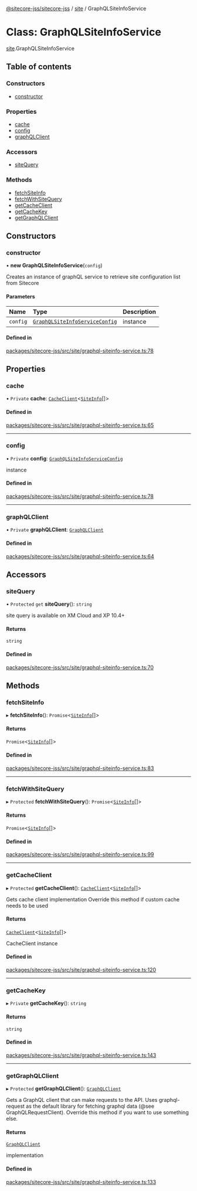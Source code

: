 [@sitecore-jss/sitecore-jss](../README.md) / [site](../modules/site.md) / GraphQLSiteInfoService

# Class: GraphQLSiteInfoService

[site](../modules/site.md).GraphQLSiteInfoService

## Table of contents

### Constructors

- [constructor](site.GraphQLSiteInfoService.md#constructor)

### Properties

- [cache](site.GraphQLSiteInfoService.md#cache)
- [config](site.GraphQLSiteInfoService.md#config)
- [graphQLClient](site.GraphQLSiteInfoService.md#graphqlclient)

### Accessors

- [siteQuery](site.GraphQLSiteInfoService.md#sitequery)

### Methods

- [fetchSiteInfo](site.GraphQLSiteInfoService.md#fetchsiteinfo)
- [fetchWithSiteQuery](site.GraphQLSiteInfoService.md#fetchwithsitequery)
- [getCacheClient](site.GraphQLSiteInfoService.md#getcacheclient)
- [getCacheKey](site.GraphQLSiteInfoService.md#getcachekey)
- [getGraphQLClient](site.GraphQLSiteInfoService.md#getgraphqlclient)

## Constructors

### constructor

• **new GraphQLSiteInfoService**(`config`)

Creates an instance of graphQL service to retrieve site configuration list from Sitecore

#### Parameters

| Name | Type | Description |
| :------ | :------ | :------ |
| `config` | [`GraphQLSiteInfoServiceConfig`](../modules/site.md#graphqlsiteinfoserviceconfig) | instance |

#### Defined in

[packages/sitecore-jss/src/site/graphql-siteinfo-service.ts:78](https://github.com/Sitecore/jss/blob/8987ca112/packages/sitecore-jss/src/site/graphql-siteinfo-service.ts#L78)

## Properties

### cache

• `Private` **cache**: [`CacheClient`](../interfaces/index.CacheClient.md)\<[`SiteInfo`](../modules/site.md#siteinfo)[]\>

#### Defined in

[packages/sitecore-jss/src/site/graphql-siteinfo-service.ts:65](https://github.com/Sitecore/jss/blob/8987ca112/packages/sitecore-jss/src/site/graphql-siteinfo-service.ts#L65)

___

### config

• `Private` **config**: [`GraphQLSiteInfoServiceConfig`](../modules/site.md#graphqlsiteinfoserviceconfig)

instance

#### Defined in

[packages/sitecore-jss/src/site/graphql-siteinfo-service.ts:78](https://github.com/Sitecore/jss/blob/8987ca112/packages/sitecore-jss/src/site/graphql-siteinfo-service.ts#L78)

___

### graphQLClient

• `Private` **graphQLClient**: [`GraphQLClient`](../interfaces/index.GraphQLClient.md)

#### Defined in

[packages/sitecore-jss/src/site/graphql-siteinfo-service.ts:64](https://github.com/Sitecore/jss/blob/8987ca112/packages/sitecore-jss/src/site/graphql-siteinfo-service.ts#L64)

## Accessors

### siteQuery

• `Protected` `get` **siteQuery**(): `string`

site query is available on XM Cloud and XP 10.4+

#### Returns

`string`

#### Defined in

[packages/sitecore-jss/src/site/graphql-siteinfo-service.ts:70](https://github.com/Sitecore/jss/blob/8987ca112/packages/sitecore-jss/src/site/graphql-siteinfo-service.ts#L70)

## Methods

### fetchSiteInfo

▸ **fetchSiteInfo**(): `Promise`\<[`SiteInfo`](../modules/site.md#siteinfo)[]\>

#### Returns

`Promise`\<[`SiteInfo`](../modules/site.md#siteinfo)[]\>

#### Defined in

[packages/sitecore-jss/src/site/graphql-siteinfo-service.ts:83](https://github.com/Sitecore/jss/blob/8987ca112/packages/sitecore-jss/src/site/graphql-siteinfo-service.ts#L83)

___

### fetchWithSiteQuery

▸ `Protected` **fetchWithSiteQuery**(): `Promise`\<[`SiteInfo`](../modules/site.md#siteinfo)[]\>

#### Returns

`Promise`\<[`SiteInfo`](../modules/site.md#siteinfo)[]\>

#### Defined in

[packages/sitecore-jss/src/site/graphql-siteinfo-service.ts:99](https://github.com/Sitecore/jss/blob/8987ca112/packages/sitecore-jss/src/site/graphql-siteinfo-service.ts#L99)

___

### getCacheClient

▸ `Protected` **getCacheClient**(): [`CacheClient`](../interfaces/index.CacheClient.md)\<[`SiteInfo`](../modules/site.md#siteinfo)[]\>

Gets cache client implementation
Override this method if custom cache needs to be used

#### Returns

[`CacheClient`](../interfaces/index.CacheClient.md)\<[`SiteInfo`](../modules/site.md#siteinfo)[]\>

CacheClient instance

#### Defined in

[packages/sitecore-jss/src/site/graphql-siteinfo-service.ts:120](https://github.com/Sitecore/jss/blob/8987ca112/packages/sitecore-jss/src/site/graphql-siteinfo-service.ts#L120)

___

### getCacheKey

▸ `Private` **getCacheKey**(): `string`

#### Returns

`string`

#### Defined in

[packages/sitecore-jss/src/site/graphql-siteinfo-service.ts:143](https://github.com/Sitecore/jss/blob/8987ca112/packages/sitecore-jss/src/site/graphql-siteinfo-service.ts#L143)

___

### getGraphQLClient

▸ `Protected` **getGraphQLClient**(): [`GraphQLClient`](../interfaces/index.GraphQLClient.md)

Gets a GraphQL client that can make requests to the API. Uses graphql-request as the default
library for fetching graphql data (@see GraphQLRequestClient). Override this method if you
want to use something else.

#### Returns

[`GraphQLClient`](../interfaces/index.GraphQLClient.md)

implementation

#### Defined in

[packages/sitecore-jss/src/site/graphql-siteinfo-service.ts:133](https://github.com/Sitecore/jss/blob/8987ca112/packages/sitecore-jss/src/site/graphql-siteinfo-service.ts#L133)
